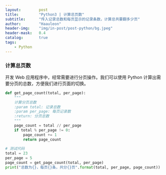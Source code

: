 ```yaml
---
layout:        post
title:         "Python3 | 计算总页数"
subtitle:      "传入记录总数和每页显示的记录条数，计算总共要翻多少页"
author:        "Haauleon"
header-img:    "img/in-post/post-python/bg.jpeg"
header-mask:   0.4
catalog:       true
tags:
    - Python
---
```


### 计算总页数
开发 Web 应用程序中，经常需要进行分页操作。我们可以使用 Python 计算出需要分页的总数，方便我们进行页面的切换。       

```python
def get_page_count(total, per_page):
    """
    计算分页总数
    :param total: 记录总数
    :param per_page: 每页记录数
    :return: 分页总数
    """
    page_count = total // per_page
    if total % per_page != 0:
        page_count += 1
        return page_count
        
# 测试代码
total = 23
per_page = 5
page_count = get_page_count(total, per_page)
print("总数为{}，每页{}条，共分{}页".format(total, per_page, page_count))
```